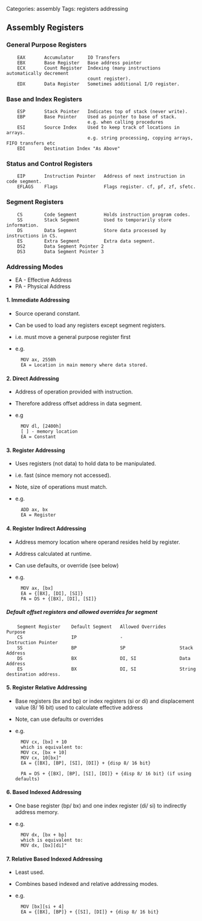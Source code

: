 Categories: assembly
Tags: registers
      addressing

## Assembly Registers

### General Purpose Registers

        EAX       Accumulator     IO Transfers
        EBX       Base Register   Base address pointer
        ECX       Count Register  Indexing (many instructions automatically decrement
                                  count register).
        EDX       Data Register   Sometimes additional I/O register.

### Base and Index Registers

        ESP       Stack Pointer   Indicates top of stack (never write).
        EBP       Base Pointer    Used as pointer to base of stack.
                                  e.g. when calling procedures
        ESI       Source Index    Used to keep track of locations in arrays.
                                  e.g. string processing, copying arrays, FIFO transfers etc
        EDI       Destination Index "As Above"

### Status and Control Registers

        EIP       Instruction Pointer   Address of next instruction in code segment.
        EFLAGS    Flags                 Flags register. cf, pf, zf, sfetc.

### Segment Registers

        CS        Code Segment          Holds instruction program codes.
        SS        Stack Segment         Used to temporarily store information.
        DS        Data Segment          Store data processed by instructions in CS.
        ES        Extra Segment         Extra data segment.
        DS2       Data Segment Pointer 2
        DS3       Data Segment Pointer 3

### Addressing Modes

- EA - Effective Address
- PA - Physical Address

#### 1. Immediate Addressing

- Source operand constant.
- Can be used to load any registers except segment registers.
- i.e. must move a general purpose register first
- e.g.

        MOV ax, 2550h
        EA = Location in main memory where data stored.

#### 2. Direct Addressing

- Address of operation provided with instruction.
- Therefore address offset address in data segment.
- e.g

        MOV dl, [2400h]
        [ ] - memory location
        EA = Constant

#### 3. Register Addressing

- Uses registers (not data) to hold data to be manipulated.
- i.e. fast (since memory not accessed).
- Note, size of operations must match.
- e.g.

        ADD ax, bx
        EA = Register

#### 4. Register Indirect Addressing

- Address memory location where operand resides held by register.
- Address calculated at runtime.
- Can use defaults, or override (see below)
- e.g.

        MOV ax, [bx]
        EA = {[BX], [DI], [SI]}
        PA = DS + {[BX], [DI], [SI]}

##### Default offset registers and allowed overrides for segment

        Segment Register    Default Segment   Allowed Overrides     Purpose
        CS                  IP                -                     Instruction Pointer
        SS                  BP                SP                    Stack Address
        DS                  BX                DI, SI                Data Address
        ES                  BX                DI, SI                String destination address.

#### 5. Register Relative Addressing

- Base registers (bx and bp) or index registers (si or di) and displacement value (8/ 16 bit) used to calculate effective address
- Note, can use defaults or overrides
- e.g.

        MOV cx, [bx] + 10
        which is equivalent to:
        MOV cx, [bx + 10]
        MOV cx, 10[bx]"
        EA = {[BX], [BP], [SI], [DI]} + {disp 8/ 16 bit}
        
        PA = DS + {[BX], [BP], [SI], [DI]} + {disp 8/ 16 bit} (if using defaults)

#### 6. Based Indexed Addressing

- One base register (bp/ bx) and one index register (di/ si) to indirectly address memory.
- e.g.

        MOV dx, [bx + bp]
        which is equivalent to:
        MOV dx, [bx][di]"

#### 7. Relative Based Indexed Addressing

- Least used.
- Combines based indexed and relative addressing modes.
- e.g.

        MOV [bx][si + 4]
        EA = {[BX], [BP]} + {[SI], [DI]} + {disp 8/ 16 bit}
